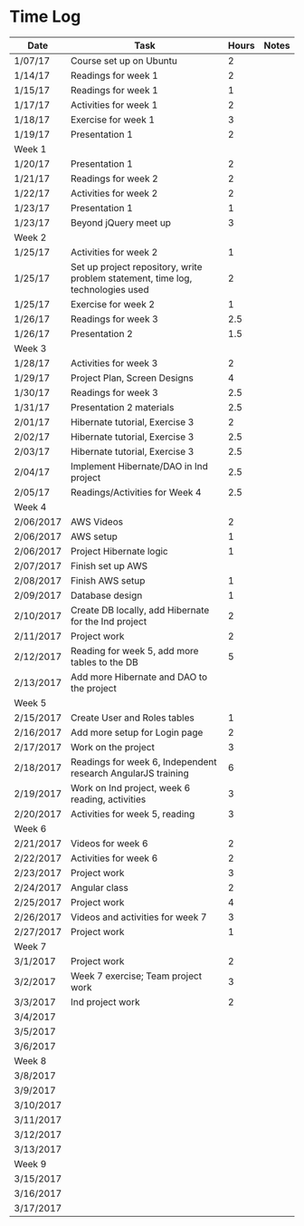 # Time Log

| Date | Task | Hours | Notes|
|------|------|-------|------|
| 1/07/17| Course set up on Ubuntu| 2 | |
| 1/14/17| Readings for week 1| 2 | |
| 1/15/17| Readings for week 1| 1 | |
| 1/17/17 | Activities for week 1 | 2 |
| 1/18/17| Exercise for week 1| 3 | |
| 1/19/17| Presentation 1| 2 | |
|Week 1 | | | | |
| 1/20/17| Presentation 1| 2 | |
| 1/21/17| Readings for week 2| 2 | |
| 1/22/17| Activities for week 2| 2 | |
| 1/23/17| Presentation 1| 1 | |
| 1/23/17| Beyond jQuery meet up| 3 | |
|Week 2 | | | | |
| 1/25/17| Activities for week 2| 1 | |
| 1/25/17| Set up project repository, write problem statement, time log, technologies used| 2 | |
| 1/25/17| Exercise for week 2  | 1  |   | 
| 1/26/17| Readings for week 3| 2.5 | |
| 1/26/17| Presentation 2| 1.5 | |
|Week 3 | | | | |
| 1/28/17| Activities for week 3| 2 | |
| 1/29/17| Project Plan, Screen Designs| 4 | |
| 1/30/17| Readings for week 3| 2.5 | |
| 1/31/17| Presentation 2 materials| 2.5 | |
| 2/01/17| Hibernate tutorial, Exercise 3| 2 | |
| 2/02/17| Hibernate tutorial, Exercise 3| 2.5 | |
| 2/03/17| Hibernate tutorial, Exercise 3| 2.5 | |
| 2/04/17| Implement Hibernate/DAO in Ind project| 2.5 | |
| 2/05/17| Readings/Activities for Week 4| 2.5 | |
|Week 4 | | | | |
|2/06/2017|AWS Videos|2|||
|2/06/2017|AWS setup|1|||
|2/06/2017|Project Hibernate logic|1|||
|2/07/2017|Finish set up AWS||||
|2/08/2017|Finish AWS setup|1|||
|2/09/2017|Database design|1|||
|2/10/2017|Create DB locally, add Hibernate for the Ind project|2|||
|2/11/2017|Project work|2|||
|2/12/2017|Reading for week 5, add more tables to the DB|5|||
|2/13/2017|Add more Hibernate and DAO to the project||||
|Week 5|||||
|2/15/2017|Create User and Roles tables|1|||
|2/16/2017|Add more setup for Login page|2|||
|2/17/2017|Work on the project|3|||
|2/18/2017|Readings for week 6, Independent research AngularJS training|6|||
|2/19/2017|Work on Ind project, week 6 reading, activities|3|||
|2/20/2017|Activities for week 5, reading|3|||
|Week 6|||||
|2/21/2017|Videos for week 6|2|||
|2/22/2017|Activities for week 6|2|||
|2/23/2017|Project work|3|||
|2/24/2017|Angular class|2|||
|2/25/2017|Project work|4|||
|2/26/2017|Videos and activities for week 7|3|||
|2/27/2017|Project work|1|||
|Week 7|||||
|3/1/2017|Project work |2|||
|3/2/2017|Week 7 exercise; Team project work|3||
|3/3/2017|Ind project work|2||
|3/4/2017||||
|3/5/2017||||
|3/6/2017||||
|Week 8||||
|3/8/2017||||
|3/9/2017||||
|3/10/2017||||
|3/11/2017||||
|3/12/2017||||
|3/13/2017||||
|Week 9||||
|3/15/2017||||
|3/16/2017||||
|3/17/2017||||
